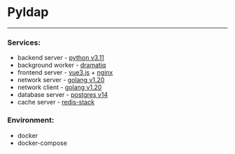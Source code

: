 # Pyldap
___

### Services:
- backend server - [python v3.11](https://www.python.org/downloads/)
- background worker - [dramatiq](https://dramatiq.io)
- frontend server - [vue3.js](https://vuejs.org) + [nginx](https://nginx.org)
- network server - [golang v1.20](https://go.dev)
- network client - [golang v1.20](https://go.dev)
- database server - [postgres v14](https://www.postgresql.org)
- cache server - [redis-stack](https://redis.io/docs/data-types/json/)

### Environment:
- docker
- docker-compose

